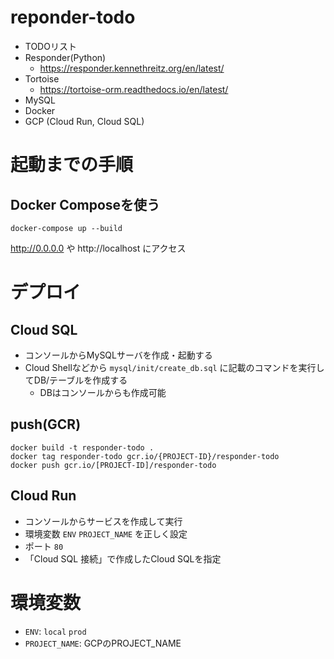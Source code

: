 
# reponder-todo

 - TODOリスト
 - Responder(Python)
   - https://responder.kennethreitz.org/en/latest/
 - Tortoise
   - https://tortoise-orm.readthedocs.io/en/latest/
 - MySQL
 - Docker
 - GCP (Cloud Run, Cloud SQL)

# 起動までの手順

## Docker Composeを使う
```
docker-compose up --build
```

http://0.0.0.0 や http://localhost にアクセス

# デプロイ

## Cloud SQL
 - コンソールからMySQLサーバを作成・起動する
 - Cloud Shellなどから `mysql/init/create_db.sql` に記載のコマンドを実行してDB/テーブルを作成する
   - DBはコンソールからも作成可能

## push(GCR)
```
docker build -t responder-todo .
docker tag responder-todo gcr.io/{PROJECT-ID}/responder-todo
docker push gcr.io/[PROJECT-ID]/responder-todo
```

## Cloud Run
 - コンソールからサービスを作成して実行
 - 環境変数 `ENV` `PROJECT_NAME` を正しく設定
 - ポート `80`
 - 「Cloud SQL 接続」で作成したCloud SQLを指定

# 環境変数

 - `ENV`: `local` `prod`
 - `PROJECT_NAME`: GCPのPROJECT_NAME
